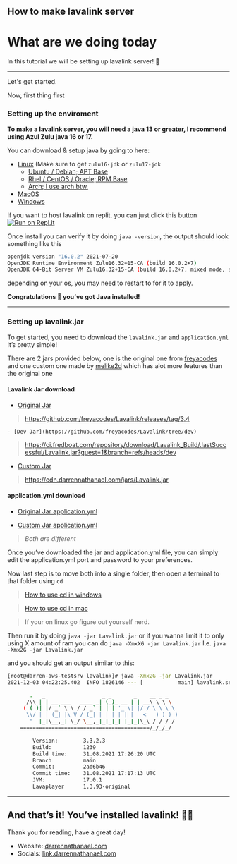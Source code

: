 ## How to make lavalink server

# What are we doing today

In this tutorial we will be setting up lavalink server! 🎉

---

Let's get started.

Now, first thing first

### Setting up the enviroment
**To make a lavalink server, you will need a java 13 or greater, I recommend using Azul Zulu java 16 or 17.**

You can download & setup java by going to here:
- [Linux](https://www.azul.com/downloads/?os=linux&package=jdk) (Make sure to get `zulu16-jdk` or `zulu17-jdk`
    - [Ubuntu / Debian; APT Base](https://docs.azul.com/core/zulu-openjdk/install/debian)
    - [Rhel / CentOS / Oracle; RPM Base](https://docs.azul.com/core/zulu-openjdk/install/rpm-based-linux)
    - [Arch; I use arch btw.](https://aur.archlinux.org/packages/zulu-16-bin/)
- [MacOS](https://www.azul.com/downloads/?os=macos&package=jdk)
- [Windows](https://www.azul.com/downloads/?os=windows&package=jdk)

If you want to host lavalink on replit. you can just click this button
[![Run on Repl.it](https://repl.it/badge/github/DarrenOfficial/lavalink-replit)](https://repl.it/github/DarrenOfficial/lavalink-replit)

Once install you can verify it by doing `java -version`, the output should look something like this

```bash
openjdk version "16.0.2" 2021-07-20
OpenJDK Runtime Environment Zulu16.32+15-CA (build 16.0.2+7)
OpenJDK 64-Bit Server VM Zulu16.32+15-CA (build 16.0.2+7, mixed mode, sharing)
```

depending on your os, you may need to restart to for it to apply.


**Congratulations 🥳 you’ve got Java installed!**

---
### Setting up lavalink.jar
To get started, you need to download the `lavalink.jar` and `application.yml` It’s pretty simple!

There are 2 jars provided below, one is the original one from [freyacodes](https://github.com/freyacodes) and one custom one made by [melike2d](https://github.com/melike2d) which has alot more features than the original one

#### Lavalink Jar download

- [Original Jar](https://github.com/freyacodes/Lavalink/releases/tag/3.4)
> https://github.com/freyacodes/Lavalink/releases/tag/3.4

    - [Dev Jar](https://github.com/freyacodes/Lavalink/tree/dev)
> https://ci.fredboat.com/repository/download/Lavalink_Build/.lastSuccessful/Lavalink.jar?guest=1&branch=refs/heads/dev

- [Custom Jar](https://github.com/melike2d/lavalink) 
> https://cdn.darrennathanael.com/jars/Lavalink.jar


#### application.yml download

- [Original Jar application.yml](https://github.com/freyacodes/Lavalink/blob/master/LavalinkServer/application.yml.example)

- [Custom Jar application.yml](https://cdn.darrennathanael.com/jars/application.yml)

> *Both are different*

Once you’ve downloaded the jar and application.yml file, you can simply edit the application.yml port and password to your preferences.

Now last step is to move both into a single folder, then open a terminal to that folder using `cd`
> [How to use cd in windows](https://www.howtogeek.com/659411/how-to-change-directories-in-command-prompt-on-windows-10/)

> [How to use cd in mac](https://www.macworld.com/article/221277/command-line-navigating-files-folders-mac-terminal.html)

> If your on linux go figure out yourself nerd.

Then run it by doing `java -jar Lavalink.jar` or if you wanna limit it to only using X amount of ram you can do `java -XmxXG -jar Lavalink.jar` I.e. `java -Xmx2G -jar Lavalink.jar`


and you should get an output similar to this:
```bash
[root@darren-aws-testsrv lavalink]# java -Xmx2G -jar Lavalink.jar 
2021-12-03 04:22:25.402  INFO 1826146 --- [           main] lavalink.server.Launcher                 : 

       .   _                  _ _       _    __ _ _
      /\\ | | __ ___   ____ _| (_)_ __ | | __\ \ \ \
     ( ( )| |/ _` \ \ / / _` | | | '_ \| |/ / \ \ \ \
      \\/ | | (_| |\ V / (_| | | | | | |   <   ) ) ) )
       '  |_|\__,_| \_/ \__,_|_|_|_| |_|_|\_\ / / / /
    =========================================/_/_/_/

        Version:        3.3.2.3
        Build:          1239
        Build time:     31.08.2021 17:26:20 UTC
        Branch          main
        Commit:         2ad6b46
        Commit time:    31.08.2021 17:17:13 UTC
        JVM:            17.0.1
        Lavaplayer      1.3.93-original
```

---
## And that’s it! You’ve installed lavalink! 🎉🥳

Thank you for reading, have a great day!

- Website: [darrennathanael.com](https://darrennathanael.com)
- Socials: [link.darrennathanael.com](https://link.darrennathanael.com)
